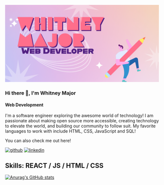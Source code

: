 
![Web Development](https://github.com/whitmajor/Whitney-Alexis-Major/blob/main/My%20project-1.png)

### Hi there 👋, I'm Whitney Major
#### Web Development

I'm a software engineer exploring the awesome world of technology! I am passionate about making open source more accessible, creating technology to elevate the world, and building our community to follow suit. My favorite languages to work with include HTML, CSS, JavaScript and SQL!


You can also check me out here!


[<img src='https://cdn.jsdelivr.net/npm/simple-icons@3.0.1/icons/github.svg' alt='github' height='40'>](https://github.com/whitmajor)  [<img src='https://cdn.jsdelivr.net/npm/simple-icons@3.0.1/icons/linkedin.svg' alt='linkedin' height='40'>](https://www.linkedin.com/in/whitney-major/)  


## Skills: REACT / JS / HTML / CSS



[![Anurag's GitHub stats](https://github-readme-stats.vercel.app/api?username=whitmajor)](https://github.com/whitmajor/github-readme-stats)
